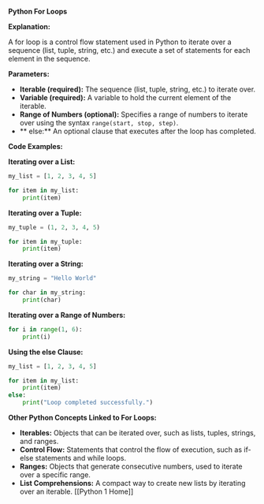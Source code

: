 **Python For Loops**

**Explanation:**

A for loop is a control flow statement used in Python to iterate over a sequence (list, tuple, string, etc.) and execute a set of statements for each element in the sequence.

**Parameters:**

* **Iterable (required):** The sequence (list, tuple, string, etc.) to iterate over.
* **Variable (required):** A variable to hold the current element of the iterable.
* **Range of Numbers (optional):** Specifies a range of numbers to iterate over using the syntax `range(start, stop, step)`.
* ** else:** An optional clause that executes after the loop has completed.

**Code Examples:**

**Iterating over a List:**

```python
my_list = [1, 2, 3, 4, 5]

for item in my_list:
    print(item)
```

**Iterating over a Tuple:**

```python
my_tuple = (1, 2, 3, 4, 5)

for item in my_tuple:
    print(item)
```

**Iterating over a String:**

```python
my_string = "Hello World"

for char in my_string:
    print(char)
```

**Iterating over a Range of Numbers:**

```python
for i in range(1, 6):
    print(i)
```

**Using the else Clause:**

```python
my_list = [1, 2, 3, 4, 5]

for item in my_list:
    print(item)
else:
    print("Loop completed successfully.")
```

**Other Python Concepts Linked to For Loops:**

* **Iterables:** Objects that can be iterated over, such as lists, tuples, strings, and ranges.
* **Control Flow:** Statements that control the flow of execution, such as if-else statements and while loops.
* **Ranges:** Objects that generate consecutive numbers, used to iterate over a specific range.
* **List Comprehensions:** A compact way to create new lists by iterating over an iterable.
[[Python 1 Home]]
